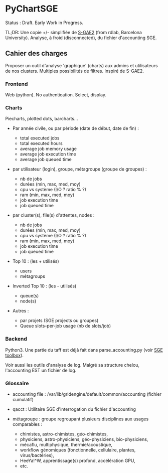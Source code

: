 # PyChartSGE

Status : Draft. Early Work in Progress.

TL;DR: Une copie +/- simplifiée de [S-GAE2](https://rdlab.cs.upc.edu/s-gae/) 
(from rdlab, Barcelona University). Analyse, à froid (disconnected), du fichier
d'accounting SGE.


## Cahier des charges

Proposer un outil d'analyse 'graphique' (charts) aux admins et utilisateurs de
nos clusters. Multiples possibilités de filtres. Inspiré de S-GAE2.

### Frontend

Web (python). No authentication. Select, display.


### Charts

Piecharts, plotted dots, barcharts...

* Par année civile, ou par période (date de début, date de fin) :
    * total executed jobs
    * total executed hours
    * average job memory usage
    * average job execution time
    * average job queued time

* par utilisateur (login), groupe, métagroupe (groupe de groupes) :
    * nb de jobs
    * durées (min, max, med, moy)
    * cpu vs système (I/O ? ratio % ?)
    * ram (min, max, med, moy)
    * job execution time
    * job queued time

* par cluster(s), file(s) d'attentes, nodes :
    * nb de jobs
    * durées (min, max, med, moy)
    * cpu vs système (I/O ? ratio % ?)
    * ram (min, max, med, moy)
    * job execution time
    * job queued time

* Top 10 : (les + utilisés)
    * users
    * métagroups

* Inverted Top 10 : (les - utilisés)
    * queue(s)
    * node(s)

* Autres :
    * par projets (SGE projects ou groupes)
    * Queue slots-per-job usage (nb de slots/job)


### Backend

Python3. Une partie du taff est déjà fait dans parse_accounting.py 
(voir [SGE toolbox](https://github.com/ltaulell/sge_toolbox)).

Voir aussi les outils d'analyse de log. Malgré sa structure chelou,
l'accounting EST un fichier de log.

### Glossaire

* accounting file : /var/lib/gridengine/default/common/accounting (fichier cumulatif)

* qacct : Utilitaire SGE d'interrogation du fichier d'accounting

* métagroupe : groupe regroupant plusieurs disciplines aux usages comparables :
    - chimistes, astro-chimistes, géo-chimistes,
    - physiciens, astro-physiciens, géo-physiciens, bio-physiciens,
    - mécaflu, multiphysique, thermie/acoustique,
    - workflow génomiques (fonctionnelle, cellulaire, plantes, virus/bactéries),
    - HeeYa!^W, apprentissage(s) profond, accélération GPU,
    - etc.
